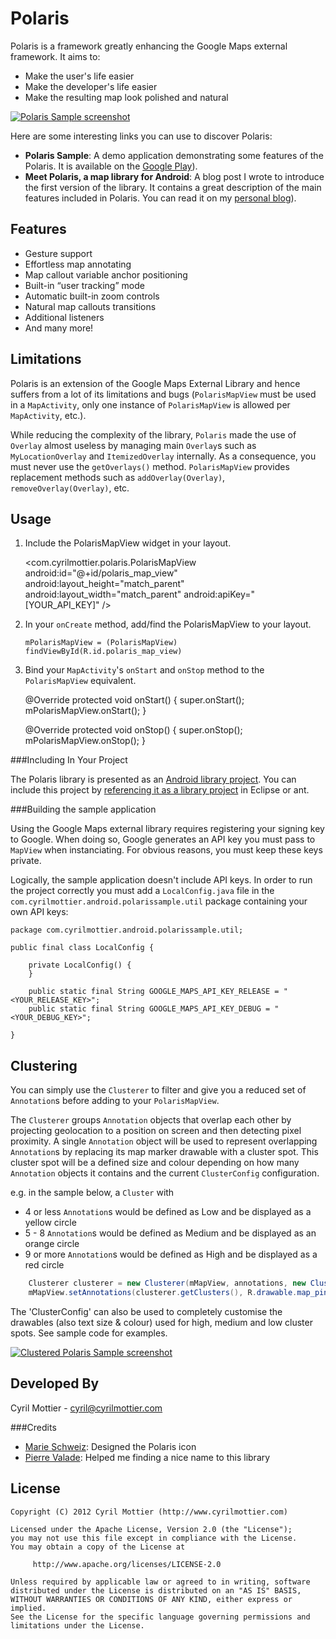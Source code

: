 Polaris
=======

Polaris is a framework greatly enhancing the Google Maps external framework. It aims to:

  * Make the user's life easier
  * Make the developer's life easier
  * Make the resulting map look polished and natural
  
[![Polaris Sample screenshot][1]][6]

Here are some interesting links you can use to discover Polaris:

  * **Polaris Sample**: A demo application demonstrating some features of the Polaris. It is available on the [Google Play][2]).
  * **Meet Polaris, a map library for Android**: A blog post I wrote to introduce the first version of the library. It contains a great description of the main features included in Polaris. You can read it on my [personal blog][3]).

Features
--------

  * Gesture support
  * Effortless map annotating
  * Map callout variable anchor positioning
  * Built-in “user tracking” mode
  * Automatic built-in zoom controls
  * Natural map callouts transitions
  * Additional listeners
  * And many more!

Limitations
-----------
Polaris is an extension of the Google Maps External Library and hence suffers from a lot of its limitations and bugs (`PolarisMapView` must be used in a `MapActivity`, only one instance of `PolarisMapView` is allowed per `MapActivity`, etc.).

While reducing the complexity of the library, `Polaris` made the use of `Overlay` almost useless by managing main `Overlay`s such as `MyLocationOverlay` and `ItemizedOverlay` internally. As a consequence, you must never use the `getOverlays()` method. `PolarisMapView` provides replacement methods such as `addOverlay(Overlay)`, `removeOverlay(Overlay)`, etc.

Usage
-----

  1. Include the PolarisMapView widget in your layout.

        <com.cyrilmottier.polaris.PolarisMapView
            android:id="@+id/polaris_map_view"
            android:layout_height="match_parent"
            android:layout_width="match_parent"
            android:apiKey="[YOUR_API_KEY]" />

  2. In your `onCreate` method, add/find the PolarisMapView to your layout.

         mPolarisMapView = (PolarisMapView) findViewById(R.id.polaris_map_view)
         
  3. Bind your `MapActivity`'s `onStart` and `onStop` method to the `PolarisMapView`
     equivalent.

        @Override
        protected void onStart() {
            super.onStart();
            mPolarisMapView.onStart();
        }
    
        @Override
        protected void onStop() {
            super.onStop();
            mPolarisMapView.onStop();
        } 

###Including In Your Project

The Polaris library is presented as an [Android library project][4]. You can include this project by [referencing it as a library project][5] in Eclipse or ant.

###Building the sample application

Using the Google Maps external library requires registering your signing key to Google. When doing so, Google generates an API key you must pass to `MapView` when instanciating. For obvious reasons, you must keep these keys private.

Logically, the sample application doesn't include API keys. In order to run the project correctly you must add a `LocalConfig.java` file in the `com.cyrilmottier.android.polarissample.util` package containing your own API keys:

    package com.cyrilmottier.android.polarissample.util;
    
    public final class LocalConfig {
    
        private LocalConfig() {
        }
    
        public static final String GOOGLE_MAPS_API_KEY_RELEASE = "<YOUR_RELEASE_KEY>";
        public static final String GOOGLE_MAPS_API_KEY_DEBUG = "<YOUR_DEBUG_KEY>";
    
    }

Clustering
----------

You can simply use the `Clusterer` to filter and give you a reduced set of `Annotation`s before adding to your `PolarisMapView`.

The `Clusterer` groups `Annotation` objects that overlap each other by projecting geolocation to a position on screen and then detecting pixel proximity. A single `Annotation` object will be used to represent overlapping `Annotation`s by replacing its map marker drawable with a cluster spot. This cluster spot will be a defined size and colour depending on how many `Annotation` objects it contains and the current `ClusterConfig` configuration.

e.g. in the sample below, a `Cluster` with
  * 4 or less `Annotation`s would be defined as Low and be displayed as a yellow circle
  * 5 - 8 `Annotation`s would be defined as Medium and be displayed as an orange circle
  * 9 or more `Annotation`s would be defined as High and be displayed as a red circle

```java    
    Clusterer clusterer = new Clusterer(mMapView, annotations, new ClusterConfig(4, 8));
    mMapView.setAnnotations(clusterer.getClusters(), R.drawable.map_pin_holed_blue);
```

The 'ClusterConfig' can also be used to completely customise the drawables (also text size & colour) used for high, medium and low cluster spots. See sample code for examples.

[![Clustered Polaris Sample screenshot][7]][8]

Developed By
------------

Cyril Mottier - <cyril@cyrilmottier.com>

###Credits

- [Marie Schweiz](http://marie-schweiz.de): Designed the Polaris icon
- [Pierre Valade](https://twitter.com/pierrevalade): Helped me finding a nice name to this library

License
-------

	Copyright (C) 2012 Cyril Mottier (http://www.cyrilmottier.com)
	
	Licensed under the Apache License, Version 2.0 (the "License");
	you may not use this file except in compliance with the License.
	You may obtain a copy of the License at
	
	     http://www.apache.org/licenses/LICENSE-2.0
	
	Unless required by applicable law or agreed to in writing, software
	distributed under the License is distributed on an "AS IS" BASIS,
	WITHOUT WARRANTIES OR CONDITIONS OF ANY KIND, either express or implied.
	See the License for the specific language governing permissions and
	limitations under the License.

[1]: http://cyrilmottier.github.com/Polaris/img/polaris_sample.png
[2]: https://play.google.com/store/apps/details?id=com.cyrilmottier.android.polarissample
[3]: http://android.cyrilmottier.com/?p=824
[4]: http://developer.android.com/guide/developing/projects/projects-eclipse.html
[5]: http://developer.android.com/guide/developing/projects/projects-eclipse.html#ReferencingLibraryProject
[6]: http://cyrilmottier.github.com/Polaris/img/polaris_sample_large.png
[7]: https://dl.dropbox.com/u/27007357/Polaris/polaris_clustered_small.png
[8]: https://dl.dropbox.com/u/27007357/Polaris/polaris_clustered.png